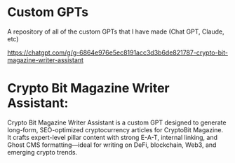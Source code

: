 # Custom GPTs
A repository of all of the custom GPTs that I have made (Chat GPT, Claude, etc)


https://chatgpt.com/g/g-6864e976e5ec8191acc3d3b6de821787-crypto-bit-magazine-writer-assistant

# Crypto Bit Magazine Writer Assistant: 

Crypto Bit Magazine Writer Assistant is a custom GPT designed to generate long-form, SEO-optimized cryptocurrency articles for CryptoBit Magazine. It crafts expert-level pillar content with strong E-A-T, internal linking, and Ghost CMS formatting—ideal for writing on DeFi, blockchain, Web3, and emerging crypto trends.
